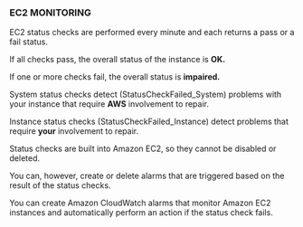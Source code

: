 ### **EC2 MONITORING**

<!-- #ec2_monitoring -->

EC2 status checks are performed every minute and each returns a pass or a fail status.

If all checks pass, the overall status of the instance is **OK.**

If one or more checks fail, the overall status is **impaired.**

System status checks detect (StatusCheckFailed_System) problems with your instance that require **AWS** involvement to repair.

Instance status checks (StatusCheckFailed_Instance) detect problems that require **your** involvement to repair.

Status checks are built into Amazon EC2, so they cannot be disabled or deleted.

You can, however, create or delete alarms that are triggered based on the result of the status checks.

You can create Amazon CloudWatch alarms that monitor Amazon EC2 instances and automatically perform an action if the status check fails.


